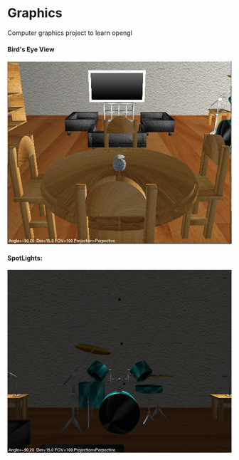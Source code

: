 Graphics
========
Computer graphics project to learn opengl

#### Bird's Eye View
![img1](https://github.com/gpoisoned/graphics/blob/master/img1.png)


#### SpotLights:
![img2](https://github.com/gpoisoned/graphics/blob/master/img2.png)
